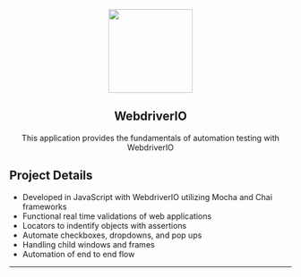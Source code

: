 <div align="center">

<img src="https://www.fleekitsolutions.com/wp-content/uploads/2020/04/webdriverio.png" height=150 />

## WebdriverIO

This application provides the fundamentals of automation testing with WebdriverIO

## </div>

## Project Details

- Developed in JavaScript with WebdriverIO utilizing Mocha and Chai frameworks
- Functional real time validations of web applications
- Locators to indentify objects with assertions
- Automate checkboxes, dropdowns, and pop ups
- Handling child windows and frames
- Automation of end to end flow

---
